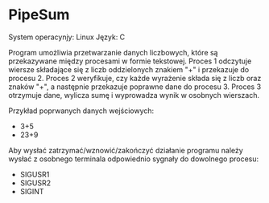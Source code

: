 # PipeSum

System operacynjy: Linux
Język: C

Program umożliwia przetwarzanie danych liczbowych, które są przekazywane między procesami w formie tekstowej. Proces 1 odczytuje wiersze składające się z liczb oddzielonych znakiem "+" i przekazuje do procesu 2. Proces 2 weryfikuje, czy każde wyrażenie składa się z liczb oraz znaków "+", a następnie przekazuje poprawne dane do procesu 3. Proces 3 otrzymuje dane, wylicza sumę i wyprowadza wynik w osobnych wierszach.

Przykład poprwanych danych wejściowych:
* 3+5
* 23+9

Aby wysłać zatrzymać/wznowić/zakończyć działanie programu należy wysłać z osobnego terminala odpowiednio sygnały do dowolnego procesu:
* SIGUSR1
* SIGUSR2
* SIGINT
